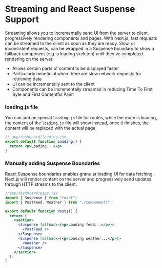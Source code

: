 # Streaming and React Suspense Support 
Streaming allows you to incrementally send UI from the server to client, progressively rendering components and pages.
With Next.js, fast requests can be streamed to the client as soon as they are ready. Slow, or inconsistent requests, can be wrapped in a Suspense boundary to show a fallback component (e.g. a loading skeleton) until they've completed rendering on the server.

- Allows certain parts of content to be displayed faster
- Particularly beneficial when there are slow network requests for retrieving data
- UI can be incrementally sent to the client
- Components can be incrementally streamed in reducing Time To First Byte and First Contentful Paint

### loading.js file 
You can add an special `loading.js` file for routes, while the route is loading, the content of the `loading.js` file will show instead, once it finishes, the content will be replaced with the actual page.

```jsx
// app/dashboard/loading.jsx
export default function Loading() {
  return <p>Loading...</p>
}
```

### Manually adding Suspense Boundaries
React Suspense boundaries enables granular loading UI for data fetching. Next.js will render content on the server and progressively send updates through HTTP streams to the client. 

```jsx
//app/dashboard/page.jsx
import { Suspense } from "react";
import { PostFeed, Weather } from "./Components";

export default function Posts() {
  return (
    <section>
      <Suspense fallback={<p>Loading feed...</p>}>
        <PostFeed />
      </Suspense>
      <Suspense fallback={<p>Loading weather...</p>}>
        <Weather />
      </Suspense>
    </section>
  );
}